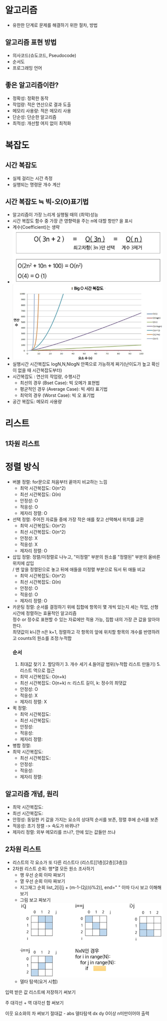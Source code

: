 # 알고리즘
- 유한한 단계로 문제를 해결하기 위한 절차, 방법
## 알고리즘 표현 방법
- 의사코드(슈도코드, Pseudocode)
- 순서도
- 프로그래밍 언어
## 좋은 알고리즘이란?
- 정확성: 정확한 동작
- 작업량: 적은 연산으로 결과 도출
- 메모리 사용량: 적은 메모리 사용
- 단순성: 단순한 알고리즘
- 최적성: 개선할 여지 없이 최적화
# 복잡도
## 시간 복잡도
- 실제 걸리는 시간 측정
- 실행되는 명령문 개수 계산
## 시간 복잡도 ≒ 빅-오(O)표기법
- 알고리즘이 가장 느리게 실행될 때의 (최악)성능
- 시간 복잡도 함수 중 가장 큰 영향력을 주는 n에 대할 항만? 을 표시
- 계수(Coefficient)는 생략
- ![](image/시간복잡도1.jpg)
- ![](image/시간복잡도2.jpg)
- 실행시간 시간복잡도 logN,N,NlogN 안쪽으로 가능하게 짜기(난이도가 높고 확신이 없을 때 시간복잡도부터)
- 시간복잡도 : 연산의 작업량, 수행시간
    - 최선의 경우 (Bset Case): 빅 오메가 표현법
    - 평균적인 경우 (Average Case): 빅 세타 표기법
    - 최악의 경우 (Worst Case): 빅 오 표기법
- 공간 복잡도: 메모리 사용량
# 리스트
## 1차원 리스트
# 정렬 방식
- 버블 정렬: for문으로 처음부터 끝까지 비교하는 느낌
  - 최악 시간복잡도: O(n^2)
  - 최선 시간복잡도: Ω(n)
  - 안정성: O
  - 적응성: O
  - 제자리 정렬: O
- 선택 정렬: 주어진 자료들 중에 가장 작은 애를 찾고 선택해서 위치를 교환
  - 최악 시간복잡도: O(n^2)
  - 최선 시간복잡도: O(n^2)
  - 안정성: X 
  - 적응성: X
  - 제자리 정렬: O 
- 삽입 정렬: 정렬/미정렬로 나누고, "미정렬" 부분의 원소를 "정렬된" 부분의 올바른 위치에 삽입  
  / 맨 앞을 정렬된으로 놓고 뒤에 애들을 미정렬 부분으로 둬서 뒤 애들 비교
  - 최악 시간복잡도: O(n^2)
  - 최선 시간복잡도: Ω(n)
  - 안정성: O
  - 적응성: O
  - 제자리 정렬: O 
- 카운팅 정렬: 순서를 결정하기 위에 집합에 항목이 몇 개씩 있는지 세는 작업, 선형 시간에 정렬하는 효율적인 알고리즘  
  정수 or 정수로 표현할 수 있는 자료에만 적용 가능, 집합 내의 가장 큰 값을 알아야 한다.  
  최댓값이 k니깐 n은 k+1, 정렬하고 각 항목의 앞에 위치할 항목의 개수를 반영하려고 counts의 원소를 조정:누적합
  ### 순서
    1. 최대값 찾기 2. 할당하기 3. 개수 세기 4.들어갈 범위(누적합 리스트 만들기) 5.리스트 역으로 접근
  - 최악 시간복잡도: O(n+k)
  - 최선 시간복잡도: O(n+k) n: 리스트 길이, k: 정수의 최댓값
  - 안정성: O
  - 적응성: X
  - 제자리 정렬: X 
- 퀵 정렬: 
  - 최악 시간복잡도: 
  - 최선 시간복잡도: 
  - 안정성: 
  - 적응성: 
  - 제자리 정렬: 
- 병합 정렬: 
- 최악 시간복잡도: 
  - 최선 시간복잡도: 
  - 안정성: 
  - 적응성: 
  - 제자리 정렬: 
## 알고리즘 개념, 원리
- 최악 시간복잡도: 
- 최선 시간복잡도:  
- 안정성: 동일한 키 값을 가지는 요소의 상대적 순서를 보존, 정렬 후에 순서를 보존
- 적응성: 초기 정렬 -> 속도가 바뀌나?
- 제자리 정렬: 외부 메모리를 쓰나?, 안에 있는 값들만 쓰냐
## 2차원 리스트
- 리스트의 각 요소가 또 다른 리스트다 (리스트[[1층][2층][3층]])
- 2차원 리스트 순회: 행*열 모든 원소 조사하기
  - 행 우선 순회 이따 짜보기
  - 열 우선 순회 이따 짜보기
  - 지그재그 순회 list_2[i][j + (m-1-(2*j))*(i%2)], end=" " 이따 다시 보고 이해해보기
  - 그림 보고 짜보기 ![](image/2차원리스트_모양%20찾기.jpg)
  - 델타 탐색(요거 시험)
  
입력 받은 값 리스트에 저장하기 써보기

주 대각선 + 역 대각선 합 써보기


이웃 요소와의 차 써보기
절대값 - abs
델타탐색 dx dy
0이상 n미만이어야 출력